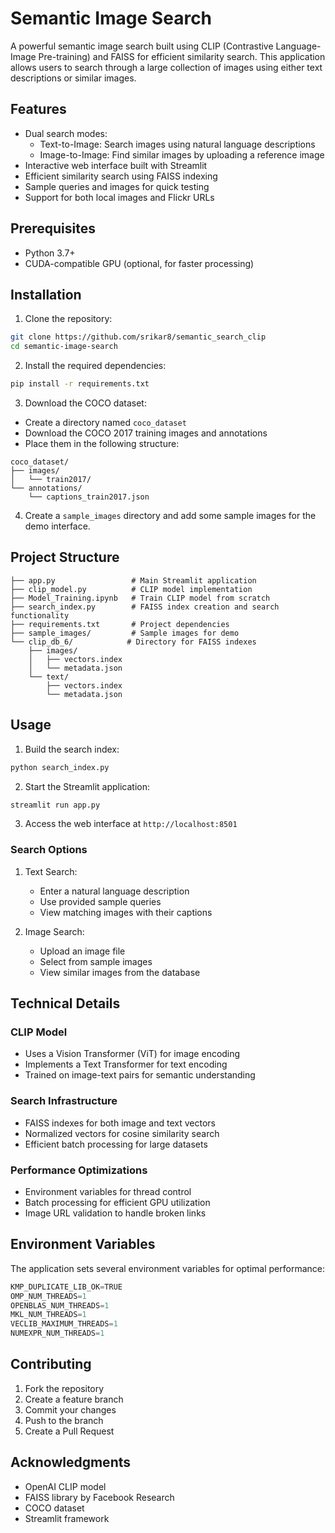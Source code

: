 # Semantic Image Search

A powerful semantic image search built using CLIP (Contrastive Language-Image Pre-training) and FAISS for efficient similarity search. This application allows users to search through a large collection of images using either text descriptions or similar images.

## Features

- Dual search modes:
  - Text-to-Image: Search images using natural language descriptions
  - Image-to-Image: Find similar images by uploading a reference image
- Interactive web interface built with Streamlit
- Efficient similarity search using FAISS indexing
- Sample queries and images for quick testing
- Support for both local images and Flickr URLs

## Prerequisites

- Python 3.7+
- CUDA-compatible GPU (optional, for faster processing)

## Installation

1. Clone the repository:
```bash
git clone https://github.com/srikar8/semantic_search_clip
cd semantic-image-search
```

2. Install the required dependencies:
```bash
pip install -r requirements.txt
```

3. Download the COCO dataset:
- Create a directory named `coco_dataset`
- Download the COCO 2017 training images and annotations
- Place them in the following structure:
```
coco_dataset/
├── images/
│   └── train2017/
└── annotations/
    └── captions_train2017.json
```

4. Create a `sample_images` directory and add some sample images for the demo interface.

## Project Structure

```
├── app.py                 # Main Streamlit application
├── clip_model.py          # CLIP model implementation
├── Model_Training.ipynb   # Train CLIP model from scratch
├── search_index.py        # FAISS index creation and search functionality
├── requirements.txt       # Project dependencies
├── sample_images/         # Sample images for demo
└── clip_db_6/            # Directory for FAISS indexes
    ├── images/
    │   ├── vectors.index
    │   └── metadata.json
    └── text/
        ├── vectors.index
        └── metadata.json
```

## Usage

1. Build the search index:
```bash
python search_index.py
```

2. Start the Streamlit application:
```bash
streamlit run app.py
```

3. Access the web interface at `http://localhost:8501`

### Search Options

1. Text Search:
   - Enter a natural language description
   - Use provided sample queries
   - View matching images with their captions

2. Image Search:
   - Upload an image file
   - Select from sample images
   - View similar images from the database

## Technical Details

### CLIP Model
- Uses a Vision Transformer (ViT) for image encoding
- Implements a Text Transformer for text encoding
- Trained on image-text pairs for semantic understanding

### Search Infrastructure
- FAISS indexes for both image and text vectors
- Normalized vectors for cosine similarity search
- Efficient batch processing for large datasets

### Performance Optimizations
- Environment variables for thread control
- Batch processing for efficient GPU utilization
- Image URL validation to handle broken links

## Environment Variables

The application sets several environment variables for optimal performance:
```python
KMP_DUPLICATE_LIB_OK=TRUE
OMP_NUM_THREADS=1
OPENBLAS_NUM_THREADS=1
MKL_NUM_THREADS=1
VECLIB_MAXIMUM_THREADS=1
NUMEXPR_NUM_THREADS=1
```

## Contributing

1. Fork the repository
2. Create a feature branch
3. Commit your changes
4. Push to the branch
5. Create a Pull Request


## Acknowledgments

- OpenAI CLIP model
- FAISS library by Facebook Research
- COCO dataset
- Streamlit framework
